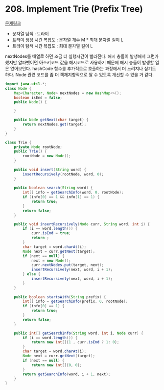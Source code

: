 # 208. Implement Trie (Prefix Tree)
[문제링크](https://leetcode.com/problems/implement-trie-prefix-tree/description/)
* 문자열 탐색 : 트라이
* 트라이 생성 시간 복잡도 : 문자열 개수 M * 최대 문자열 길이 L
* 트라이 탐색 시간 복잡도 : 최대 문자열 길이 L

nextNodes를 배열로 하면 조금 더 실행시간이 빨라진다. 해시 충돌이 발생해서 그런가 했지만 알파벳이면 아스키코드 값을 해시코드로 사용하기 때문에 해시 충돌이 발생할 일은 없어보인다. hashCode 함수를 추가적으로 호출하는 과정에서 더 느려지나 싶기도 하다.
Node 관련 코드를 좀 더 객체지향적으로 짤 수 있도록 개선할 수 있을 거 같다.

```java
import java.util.*;
class Node {
    Map<Character, Node> nextNodes = new HashMap<>();
    boolean isEnd = false;
    public Node() {

    }

    public Node getNext(char target) {
        return nextNodes.get(target);
    }
}

class Trie {
    private Node rootNode;
    public Trie() {
        rootNode = new Node();
    }
    
    public void insert(String word) {
        insertRecursively(rootNode, word, 0);
    }
    
    public boolean search(String word) {
        int[] info = getSearchInfo(word, 0, rootNode);
        if (info[0] == 1 && info[1] == 1) {
            return true;
        }
        return false;
    }

    public void insertRecursively(Node curr, String word, int i) {
        if (i == word.length()) {
            curr.isEnd = true;
            return ;
        }
        char target = word.charAt(i);
        Node next = curr.getNext(target);
        if (next == null) {
            next = new Node();
            curr.nextNodes.put(target, next);
            insertRecursively(next, word, i + 1);
        } else {
            insertRecursively(next, word, i + 1);
        }
    }
    
    public boolean startsWith(String prefix) {
        int[] info = getSearchInfo(prefix, 0, rootNode);
        if (info[0] == 1) {
            return true;
        }
        return false;
    }

    public int[] getSearchInfo(String word, int i, Node curr) {
        if (i == word.length()) {
            return new int[]{1 , curr.isEnd ? 1: 0};
        }
        char target = word.charAt(i);
        Node next = curr.getNext(target);
        if (next == null) {
            return new int[]{0, 0};
        }
        return getSearchInfo(word, i + 1, next);
    }
}
```
